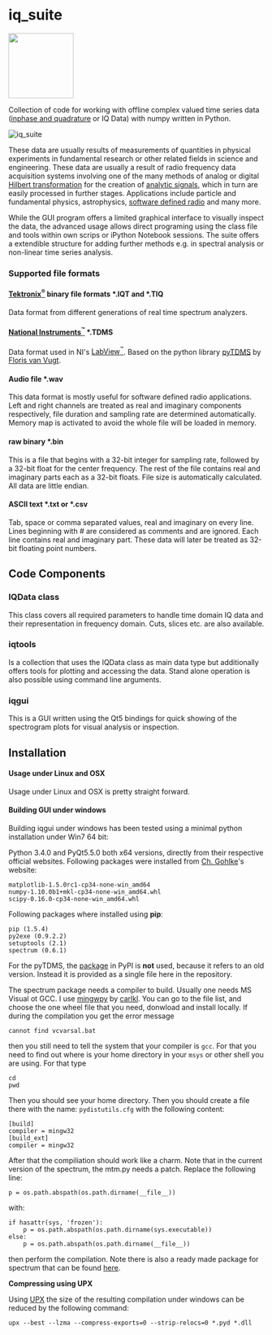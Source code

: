 iq_suite
============
<img src="https://raw.githubusercontent.com/xaratustrah/iq_suite/master/rsrc/icon.png" width="128">

Collection of code for working with offline complex valued time series data ([inphase and quadrature](https://en.wikipedia.org/wiki/In-phase_and_quadrature_components) or IQ Data)  with numpy written in Python. 

![iq_suite](https://raw.githubusercontent.com/xaratustrah/iq_suite/master/rsrc/screenshot.png)

These data are usually results of measurements of quantities in physical experiments in fundamental research or other related fields in science and engineering. These data are usually a result of radio frequency data acquisition systems involving one of the many methods of analog or digital [Hilbert transformation](https://en.wikipedia.org/wiki/Hilbert_transform) for the creation of [analytic signals](https://en.wikipedia.org/wiki/Analytic_signal), which in turn are easily processed in further stages. Applications include particle and fundamental physics, astrophysics, [software defined radio](https://en.wikipedia.org/wiki/Software-defined_radio) and many more.

While the GUI program offers a limited graphical interface to visually inspect the data, the advanced usage allows direct programing using the class file and tools within own scrips or iPython Notebook sessions. The suite offers a extendible structure for adding further methods e.g. in spectral analysis or non-linear time series analysis.


### Supported file formats

#### [Tektronix<sup>&reg;</sup>](http://www.tek.com) binary file formats *.IQT and *.TIQ

Data format from different generations of real time spectrum analyzers.

#### [National Instruments<sup>&trade;</sup>](http://www.ni.com) *.TDMS

Data format used in NI's [LabView<sup>&trade;</sup>](http://www.ni.com/labview/). Based on the python library [pyTDMS](http://sourceforge.net/projects/pytdms/) by [Floris van Vugt](http://www.florisvanvugt.com).

#### Audio file *.wav

This data format is mostly useful for software defined radio applications. Left and right channels are treated as real and imaginary components respectively, file duration and sampling rate are determined automatically. Memory map is activated to avoid the whole file will be loaded in memory.

#### raw binary *.bin

This is a file that begins with a 32-bit integer for sampling rate, followed by a 32-bit float for the center frequency. The rest of the file contains real and imaginary parts each as a 32-bit floats. File size is automatically calculated. All data are little endian.

#### ASCII text *.txt or *.csv

Tab, space or comma separated values, real and imaginary on every line. Lines beginning with # are considered as comments and are ignored. Each line contains real and imaginary part. These data will later be treated as 32-bit floating point numbers.


## Code Components

### IQData class
This class covers all required parameters to handle time domain IQ data and their representation in frequency domain. Cuts, slices etc. are also available.

### iqtools
Is a collection that uses the IQData class as main data type but additionally offers tools for plotting and accessing the data. Stand alone operation is also possible using
command line arguments.

### iqgui
This is a GUI written using the Qt5 bindings for quick showing of the spectrogram plots for visual analysis or inspection.


## Installation

#### Usage under Linux and OSX

Usage under Linux and OSX is pretty straight forward.

#### Building GUI under windows

Building iqgui under windows has been tested using a minimal python installation under Win7 64 bit:

Python 3.4.0 and PyQt5.5.0 both x64 versions, directly from their respective official websites. Following packages were installed from [Ch. Gohlke](http://www.lfd.uci.edu/~gohlke/pythonlibs/)'s website: 

    matplotlib-1.5.0rc1-cp34-none-win_amd64
    numpy-1.10.0b1+mkl-cp34-none-win_amd64.whl
    scipy-0.16.0-cp34-none-win_amd64.whl

Following packages where installed using **pip**:

    pip (1.5.4)
    py2exe (0.9.2.2)
    setuptools (2.1)
    spectrum (0.6.1)

For the pyTDMS, the [package](https://pypi.python.org/pypi/pyTDMS/0.0.2) in PyPI is **not** used, because it refers to an old version. Instead it is provided as a single file here in the repository.

The spectrum package needs a compiler to build. Usually one needs MS Visual ot GCC. I use [mingwpy](https://anaconda.org/carlkl/mingwpy) by [carlkl](https://github.com/carlkl). You can go to the file list, and choose the one wheel file that you need, donwload and install locally. If during the compilation you get the error message

	cannot find vcvarsal.bat

then you still need to tell the system that your compiler is `gcc`. For that you need to find out where is your home directory in your `msys` or other shell you are using. For that type

	cd
	pwd

Then you should see your home directory. Then you should create a file there with the name: `pydistutils.cfg` with the following content:

	[build]
	compiler = mingw32
	[build_ext]
	compiler = mingw32

After that the compiliation should work like a charm. Note that in the current version of the spectrum, the mtm.py needs a patch. Replace the following line:

	p = os.path.abspath(os.path.dirname(__file__))

with:

	if hasattr(sys, 'frozen'):
		p = os.path.abspath(os.path.dirname(sys.executable))
	else:
		p = os.path.abspath(os.path.dirname(__file__))
	
then perform the compilation. Note there is also a ready made package for spectrum that can be found [here](https://anaconda.org/carlkl/spectrum).

**Compressing using UPX**

Using [UPX](http://upx.sourceforge.net/) the size of the resulting compilation under windows can be reduced by the following command:

	upx --best --lzma --compress-exports=0 --strip-relocs=0 *.pyd *.dll


